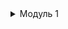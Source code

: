 <details>
  <summary>Модуль 1</summary>

Присвоение имён:
```
hostnamectl set-hostname hq-r.hq.work;exec bash
```

Смотрим название адаптера:
```
ip a
```
Настройка ip-адреса:  
```
touch /etc/net/ifaces/ens18/ipv4address
echo 192.168.0.2/25 > /etc/net/ifaces/ens18/ipv4address
```
Настройка шлюза по умолчанию: 
```
touch /etc/net/ifaces/ens18/ipv4route
echo default via 192.168.0.1 > /etc/net/ifaces/ens18/ipv4route
```
Параметры интерфейса:
```
vim /etc/net/ifaces/ens18/options
```
```
BOOTPROTO=static
TYPE=eth
NM_CONTROLLED=no
DISABLED=no
CONFIG_IPV4=yes
CONFIG_IPV6=yes
```
DNS-сервер:
```
echo nameserver 8.8.8.8 > /etc/resolv.conf



```
Iperf замер HQ-R:
```
iperf3 -c 192.168.0.161 -f M
```
Перезагрузка адаптера:
```
service network restart
```
```
version: '3'
services:
  mediawiki:
    image: mediawiki
    restart: always
    ports:
      - 8080:80
    links:
      - database
    container_name: wiki
    volumes:
      - images:/var/www/html/images
# Сначала устанавливаем вручную до конца, потом убираем комментарий
#      - ./LocalSettings.php:/var/www/html/LocalSettings.php
  database:
    image: mariadb
    container_name: mariadb
    restart: always
    environment:
      MYSQL_DATABASE: mediawiki
      MYSQL_USER: wiki
      MYSQL_PASSWORD: DEP@ssw0rd
      MYSQL_RANDOM_ROOT_PASSWORD: 'yes'
      TZ: Asia/Yekaterinburg
    volumes:
      - db:/var/lib/mysql
volumes:
  images:
  db:
```

***

</details>
